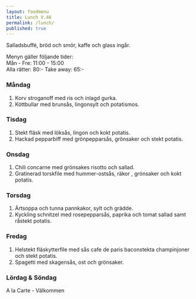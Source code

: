 ```yaml
---
layout: foodmenu
title: Lunch V.46
permalink: /lunch/
published: true
---
```

Salladsbuffé, bröd och smör, kaffe och glass ingår.

Menyn gäller följande tider:  
Mån - Fre: 11:00 - 15:00  
Alla rätter: 80:- Take away: 65:-

### Måndag

1. Korv stroganoff med ris och inlagd gurka.
2. Köttbullar med brunsås, lingonsylt och potatismos.

### Tisdag

1. Stekt fläsk med löksås, lingon och kokt potatis.
2. Hackad pepparbiff med grönpepparsås, grönsaker och stekt potatis.

### Onsdag

1. Chili concarne med grönsakes risotto och sallad.
2. Gratinerad torskfile med hummer-ostsås, räkor , grönsaker och kokt potatis.

### Torsdag

 1. Ärtsoppa och tunna pannkakor, sylt och grädde.
 2. Kyckling schnitzel med rosepepparsås, paprika och tomat sallad samt råstekt potatis.

### Fredag

1. Helstekt fläskytterfile med sås cafe de paris baconstekta champinjoner och stekt potatis.
2. Spagetti med skagensås, ost och grönsaker.

### Lördag & Söndag
A la Carte - Välkommen
